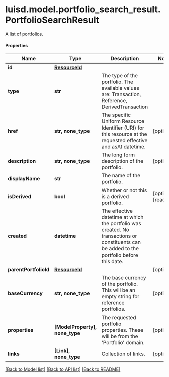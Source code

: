 # luisd.model.portfolio_search_result.PortfolioSearchResult

A list of portfolios.

#### Properties
Name | Type | Description | Notes
------------ | ------------- | ------------- | -------------
**id** | [**ResourceId**](ResourceId.md) |  | 
**type** | **str** | The type of the portfolio. The available values are: Transaction, Reference, DerivedTransaction | 
**href** | **str, none_type** | The specific Uniform Resource Identifier (URI) for this resource at the requested effective and asAt datetime. | [optional] 
**description** | **str, none_type** | The long form description of the portfolio. | [optional] 
**displayName** | **str** | The name of the portfolio. | 
**isDerived** | **bool** | Whether or not this is a derived portfolio. | [optional] [readonly] 
**created** | **datetime** | The effective datetime at which the portfolio was created. No transactions or constituents can be added to the portfolio before this date. | 
**parentPortfolioId** | [**ResourceId**](ResourceId.md) |  | [optional] 
**baseCurrency** | **str, none_type** | The base currency of the portfolio. This will be an empty string for reference portfolios. | [optional] 
**properties** | **[ModelProperty], none_type** | The requested portfolio properties. These will be from the &#x27;Portfolio&#x27; domain. | [optional] 
**links** | **[Link], none_type** | Collection of links. | [optional] 

[[Back to Model list]](../../README.md#documentation-for-models) [[Back to API list]](../../README.md#documentation-for-api-endpoints) [[Back to README]](../../README.md)

